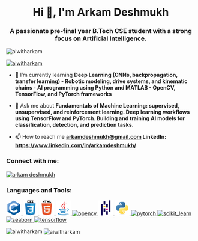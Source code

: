 <h1 align="center">Hi 👋, I'm Arkam Deshmukh</h1>
<h3 align="center">A passionate pre-final year B.Tech CSE student with a strong focus on Artificial Intelligence.</h3>

<p align="left"> <img src="https://komarev.com/ghpvc/?username=aiwitharkam&label=Profile%20views&color=0e75b6&style=flat" alt="aiwitharkam" /> </p>

<p align="left"> <a href="https://github.com/ryo-ma/github-profile-trophy"><img src="https://github-profile-trophy.vercel.app/?username=aiwitharkam" alt="aiwitharkam" /></a> </p>

- 🌱 I’m currently learning **Deep Learning (CNNs, backpropagation, transfer learning) - Robotic modeling, drive systems, and kinematic chains - AI programming using Python and MATLAB - OpenCV, TensorFlow, and PyTorch frameworks**

- 💬 Ask me about **Fundamentals of Machine Learning: supervised, unsupervised, and reinforcement learning. Deep learning workflows using TensorFlow and PyTorch. Building and training AI models for classification, detection, and prediction tasks.**

- 📫 How to reach me **arkamdeshmukh@gmail.com LinkedIn: https://www.linkedin.com/in/arkamdeshmukh/**

<h3 align="left">Connect with me:</h3>
<p align="left">
<a href="https://linkedin.com/in/arkam deshmukh" target="blank"><img align="center" src="https://raw.githubusercontent.com/rahuldkjain/github-profile-readme-generator/master/src/images/icons/Social/linked-in-alt.svg" alt="arkam deshmukh" height="30" width="40" /></a>
</p>

<h3 align="left">Languages and Tools:</h3>
<p align="left"> <a href="https://www.cprogramming.com/" target="_blank" rel="noreferrer"> <img src="https://raw.githubusercontent.com/devicons/devicon/master/icons/c/c-original.svg" alt="c" width="40" height="40"/> </a> <a href="https://www.w3schools.com/css/" target="_blank" rel="noreferrer"> <img src="https://raw.githubusercontent.com/devicons/devicon/master/icons/css3/css3-original-wordmark.svg" alt="css3" width="40" height="40"/> </a> <a href="https://www.w3.org/html/" target="_blank" rel="noreferrer"> <img src="https://raw.githubusercontent.com/devicons/devicon/master/icons/html5/html5-original-wordmark.svg" alt="html5" width="40" height="40"/> </a> <a href="https://www.java.com" target="_blank" rel="noreferrer"> <img src="https://raw.githubusercontent.com/devicons/devicon/master/icons/java/java-original.svg" alt="java" width="40" height="40"/> </a> <a href="https://opencv.org/" target="_blank" rel="noreferrer"> <img src="https://www.vectorlogo.zone/logos/opencv/opencv-icon.svg" alt="opencv" width="40" height="40"/> </a> <a href="https://pandas.pydata.org/" target="_blank" rel="noreferrer"> <img src="https://raw.githubusercontent.com/devicons/devicon/2ae2a900d2f041da66e950e4d48052658d850630/icons/pandas/pandas-original.svg" alt="pandas" width="40" height="40"/> </a> <a href="https://www.python.org" target="_blank" rel="noreferrer"> <img src="https://raw.githubusercontent.com/devicons/devicon/master/icons/python/python-original.svg" alt="python" width="40" height="40"/> </a> <a href="https://pytorch.org/" target="_blank" rel="noreferrer"> <img src="https://www.vectorlogo.zone/logos/pytorch/pytorch-icon.svg" alt="pytorch" width="40" height="40"/> </a> <a href="https://scikit-learn.org/" target="_blank" rel="noreferrer"> <img src="https://upload.wikimedia.org/wikipedia/commons/0/05/Scikit_learn_logo_small.svg" alt="scikit_learn" width="40" height="40"/> </a> <a href="https://seaborn.pydata.org/" target="_blank" rel="noreferrer"> <img src="https://seaborn.pydata.org/_images/logo-mark-lightbg.svg" alt="seaborn" width="40" height="40"/> </a> <a href="https://www.tensorflow.org" target="_blank" rel="noreferrer"> <img src="https://www.vectorlogo.zone/logos/tensorflow/tensorflow-icon.svg" alt="tensorflow" width="40" height="40"/> </a> </p>

<p><img align="left" src="https://github-readme-stats.vercel.app/api/top-langs?username=aiwitharkam&show_icons=true&locale=en&layout=compact" alt="aiwitharkam" /></p>

<p>&nbsp;<img align="center" src="https://github-readme-stats.vercel.app/api?username=aiwitharkam&show_icons=true&locale=en" alt="aiwitharkam" /></p>

